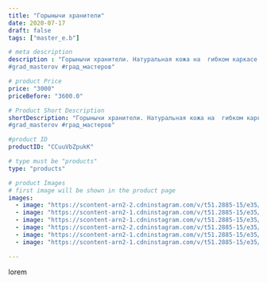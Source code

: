 ```yaml
---
title: "Горынычи хранители"
date: 2020-07-17
draft: false
tags: ["master_e.b"]

# meta description
description : "Горынычи хранители. Натуральная кожа на  гибком каркасе #драконизкожи #горыныч #оберег #гибкиеигрушки #оберегдлямашины
#grad_masterov #град_мастеров"

# product Price
price: "3000"
priceBefore: "3600.0"

# Product Short Description
shortDescription: "Горынычи хранители. Натуральная кожа на  гибком каркасе #драконизкожи #горыныч #оберег #гибкиеигрушки #оберегдлямашины
#grad_masterov #град_мастеров"

#product ID
productID: "CCuuVbZpukK"

# type must be "products"
type: "products"

# product Images
# first image will be shown in the product page
images:
  - image: "https://scontent-arn2-2.cdninstagram.com/v/t51.2885-15/e35/109254858_208458517151328_5038015677324845750_n.jpg?se=7&tp=1&_nc_ht=scontent-arn2-2.cdninstagram.com&_nc_cat=100&_nc_ohc=ww4vO2bTsPgAX_ect_I&ccb=7-4&oh=e83c0fc800ff3cd9e9ce54ef6c202cb0&oe=6083F62D&ig_cache_key=MjM1NTAyMzQzMzc0NjAwMjQ0OQ%3D%3D.2-ccb7-4"
  - image: "https://scontent-arn2-1.cdninstagram.com/v/t51.2885-15/e35/110762503_184494306436923_4814384486638347852_n.jpg?se=7&tp=1&_nc_ht=scontent-arn2-1.cdninstagram.com&_nc_cat=103&_nc_ohc=KhzjSpjxeI0AX_elOfc&ccb=7-4&oh=9dd5d0b8445d11661fc91a7f8ec9a574&oe=60845501&ig_cache_key=MjM1NTAyMzQzMzcyMDc3NzYwNA%3D%3D.2-ccb7-4"
  - image: "https://scontent-arn2-1.cdninstagram.com/v/t51.2885-15/e35/109178992_208665680449513_3768143996991260096_n.jpg?se=7&tp=1&_nc_ht=scontent-arn2-1.cdninstagram.com&_nc_cat=101&_nc_ohc=1QHCHsh1gmUAX-3vo5V&ccb=7-4&oh=b14d300cc0431e0481552001490a90b4&oe=608199E0&ig_cache_key=MjM1NTAyMzQzMzczNzU3NDA2Mw%3D%3D.2-ccb7-4"
  - image: "https://scontent-arn2-2.cdninstagram.com/v/t51.2885-15/e35/109253889_277193433374117_7718779082363933071_n.jpg?se=7&tp=1&_nc_ht=scontent-arn2-2.cdninstagram.com&_nc_cat=105&_nc_ohc=nZ7ZYR7XIt4AX-zzWSp&ccb=7-4&oh=0a09c50a41031af7565e5a197d88099c&oe=608475BE&ig_cache_key=MjM1NTAyMzQzMzcyOTE5NzU5NA%3D%3D.2-ccb7-4"
  - image: "https://scontent-arn2-1.cdninstagram.com/v/t51.2885-15/e35/108274357_649033625683405_3529983985064221026_n.jpg?se=7&tp=1&_nc_ht=scontent-arn2-1.cdninstagram.com&_nc_cat=101&_nc_ohc=nVjRBoQ7BhYAX9_X7EX&ccb=7-4&oh=4a6402b0d730a652a57b94e98ba25c8c&oe=6083D629&ig_cache_key=MjM1NTAyMzQzMzcxMjM1ODk3MQ%3D%3D.2-ccb7-4"
  - image: "https://scontent-arn2-1.cdninstagram.com/v/t51.2885-15/e35/108225423_1140245859675319_4535161510629835173_n.jpg?se=7&tp=1&_nc_ht=scontent-arn2-1.cdninstagram.com&_nc_cat=107&_nc_ohc=OikhbmozlS4AX-Wng4n&ccb=7-4&oh=f5c5020fa251d0830f835051c339415a&oe=6082C1F7&ig_cache_key=MjM1NTAyMzQzMzcwNDAzNzM5NA%3D%3D.2-ccb7-4"

---
```

lorem
